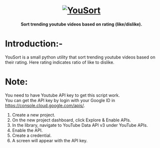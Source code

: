 <h1 align="center">
  <br>
  <a href="https://github.com/iamnihal/YouSort"><img src="https://user-images.githubusercontent.com/37813784/78565655-da5aaa80-783b-11ea-9f73-6d2c63f9d333.png" alt="YouSort"></a>
  <br>
</h1>

  <h4 align="center">Sort trending youtube videos based on rating (like/dislike).</h4>

# Introduction:-
YouSort is a small python utility that sort trending youtube videos based on their rating. Here rating indicates ratio of like to dislike.

# Note:
You need to have Youtube API key to get this script work.
<br>
You can get the API key by login with your Google ID in  https://console.cloud.google.com/apis/.
1. Create a new project.
2. On the new project dashboard, click Explore & Enable APIs.
3. In the library, navigate to YouTube Data API v3 under YouTube APIs.
4. Enable the API.
5. Create a credential.
6. A screen will appear with the API key.

